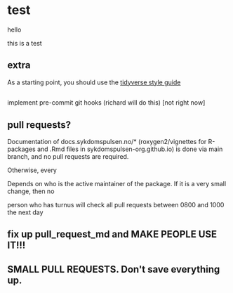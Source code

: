 # test

hello

this is a test

## extra

As a starting point, you should use the [tidyverse style guide](https://style.tidyverse.org/index.html)

## 

implement pre-commit git hooks (richard will do this) [not right now]

## pull requests?

Documentation of docs.sykdomspulsen.no/* (roxygen2/vignettes for R-packages and .Rmd files in sykdomspulsen-org.github.io) is done via main branch, and no pull requests are required.

Otherwise, every

Depends on who is the active maintainer of the package.
If it is a very small change, then no 

person who has turnus will check all pull requests between 0800 and 1000 the next day

## fix up pull_request_md and MAKE PEOPLE USE IT!!!

## SMALL PULL REQUESTS. Don't save everything up.

